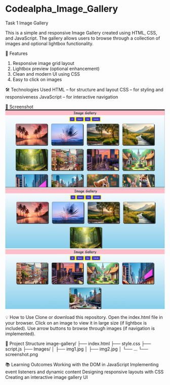 # Codealpha_Image_Gallery
Task 1 Image Gallery

This is a simple and responsive Image Gallery created using HTML, CSS, and JavaScript. The gallery allows users to browse through a collection of images and optional lightbox functionality.

🚀 Features
1. Responsive image grid layout
2. Lightbox preview (optional enhancement)
3. Clean and modern UI using CSS
4. Easy to click on images

🛠️ Technologies Used
HTML – for structure and layout
CSS – for styling and responsiveness
JavaScript – for interactive navigation

📸 Screenshot
![Image Gallery](Images/1.png)
![Image Gallery](Images/2.png)
![Image Gallery](Images/3.png)

💡 How to Use
Clone or download this repository.
Open the index.html file in your browser.
Click on an image to view it in large size (if lightbox is included).
Use arrow buttons to browse through images (if navigation is implemented).

📂 Project Structure
image-gallery/
├── index.html
├── style.css
├── script.js
├── Images/
│   ├── img1.jpg
│   ├── img2.jpg
│   └── ...
└── screenshot.png

📚 Learning Outcomes
Working with the DOM in JavaScript
Implementing event listeners and dynamic content
Designing responsive layouts with CSS
Creating an interactive image gallery UI
